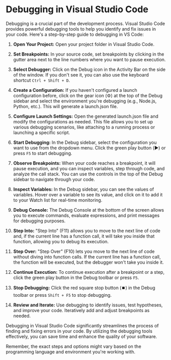 # Debugging in Visual Studio Code

Debugging is a crucial part of the development process. Visual Studio Code provides powerful debugging tools to help you identify and fix issues in your code. Here's a step-by-step guide to debugging in VS Code:

1. **Open Your Project:**
   Open your project folder in Visual Studio Code.

2. **Set Breakpoints:**
   In your source code, set breakpoints by clicking in the gutter area next to the line numbers where you want to pause execution.

3. **Select Debugger:**
   Click on the Debug icon in the Activity Bar on the side of the window. If you don't see it, you can also use the keyboard shortcut `Ctrl + Shift + D`.

4. **Create a Configuration:**
   If you haven't configured a launch configuration before, click on the gear icon (⚙️) at the top of the Debug sidebar and select the environment you're debugging (e.g., Node.js, Python, etc.). This will generate a launch.json file.

5. **Configure Launch Settings:**
   Open the generated launch.json file and modify the configurations as needed. This file allows you to set up various debugging scenarios, like attaching to a running process or launching a specific script.

6. **Start Debugging:**
   In the Debug sidebar, select the configuration you want to use from the dropdown menu. Click the green play button (▶️) or press `F5` to start debugging.

7. **Observe Breakpoints:**
   When your code reaches a breakpoint, it will pause execution, and you can inspect variables, step through code, and analyze the call stack. You can use the controls in the top of the Debug sidebar to navigate through your code.

8. **Inspect Variables:**
   In the Debug sidebar, you can see the values of variables. Hover over a variable to see its value, and click on it to add it to your Watch list for real-time monitoring.

9. **Debug Console:**
   The Debug Console at the bottom of the screen allows you to execute commands, evaluate expressions, and print messages for debugging purposes.

10. **Step Into:**
    "Step Into" (F11) allows you to move to the next line of code and, if the current line has a function call, it will take you inside that function, allowing you to debug its execution.

11. **Step Over:**
    "Step Over" (F10) lets you move to the next line of code without diving into function calls. If the current line has a function call, the function will be executed, but the debugger won't take you inside it.

12. **Continue Execution:**
    To continue execution after a breakpoint or a step, click the green play button in the Debug toolbar or press `F5`.

13. **Stop Debugging:**
    Click the red square stop button (⏹️) in the Debug toolbar or press `Shift + F5` to stop debugging.

14. **Review and Iterate:**
    Use debugging to identify issues, test hypotheses, and improve your code. Iteratively add and adjust breakpoints as needed.

Debugging in Visual Studio Code significantly streamlines the process of finding and fixing errors in your code. By utilizing the debugging tools effectively, you can save time and enhance the quality of your software.

Remember, the exact steps and options might vary based on the programming language and environment you're working with.
